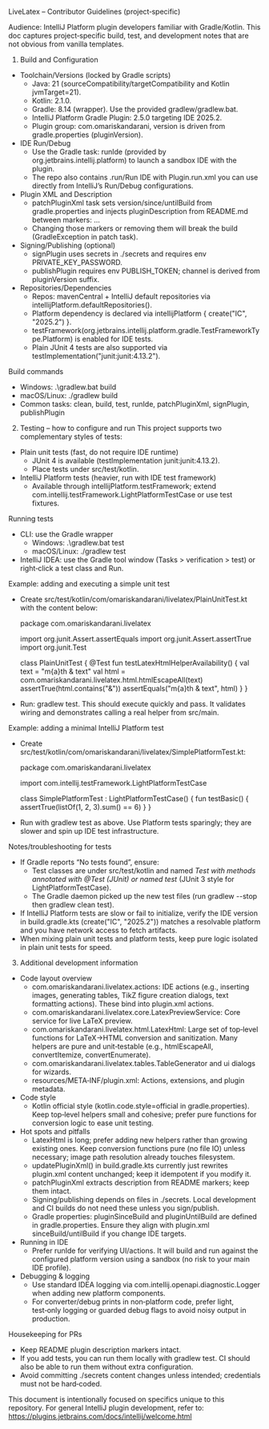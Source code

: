 LiveLatex – Contributor Guidelines (project‑specific)

Audience: IntelliJ Platform plugin developers familiar with Gradle/Kotlin. This doc captures project‑specific build, test, and development notes that are not obvious from vanilla templates.

1) Build and Configuration
- Toolchain/Versions (locked by Gradle scripts)
  - Java: 21 (sourceCompatibility/targetCompatibility and Kotlin jvmTarget=21).
  - Kotlin: 2.1.0.
  - Gradle: 8.14 (wrapper). Use the provided gradlew/gradlew.bat.
  - IntelliJ Platform Gradle Plugin: 2.5.0 targeting IDE 2025.2.
  - Plugin group: com.omariskandarani, version is driven from gradle.properties (pluginVersion).
- IDE Run/Debug
  - Use the Gradle task: runIde (provided by org.jetbrains.intellij.platform) to launch a sandbox IDE with the plugin.
  - The repo also contains .run/Run IDE with Plugin.run.xml you can use directly from IntelliJ’s Run/Debug configurations.
- Plugin XML and Description
  - patchPluginXml task sets version/since/untilBuild from gradle.properties and injects pluginDescription from README.md between markers:
    <!-- Plugin description --> ... <!-- Plugin description end -->
  - Changing those markers or removing them will break the build (GradleException in patch task).
- Signing/Publishing (optional)
  - signPlugin uses secrets in ./secrets and requires env PRIVATE_KEY_PASSWORD.
  - publishPlugin requires env PUBLISH_TOKEN; channel is derived from pluginVersion suffix.
- Repositories/Dependencies
  - Repos: mavenCentral + IntelliJ default repositories via intellijPlatform.defaultRepositories().
  - Platform dependency is declared via intellijPlatform { create("IC", "2025.2") }.
  - testFramework(org.jetbrains.intellij.platform.gradle.TestFrameworkType.Platform) is enabled for IDE tests.
  - Plain JUnit 4 tests are also supported via testImplementation("junit:junit:4.13.2").

Build commands
- Windows: .\gradlew.bat build
- macOS/Linux: ./gradlew build
- Common tasks: clean, build, test, runIde, patchPluginXml, signPlugin, publishPlugin

2) Testing – how to configure and run
This project supports two complementary styles of tests:
- Plain unit tests (fast, do not require IDE runtime)
  - JUnit 4 is available (testImplementation junit:junit:4.13.2).
  - Place tests under src/test/kotlin.
- IntelliJ Platform tests (heavier, run with IDE test framework)
  - Available through intellijPlatform.testFramework; extend com.intellij.testFramework.LightPlatformTestCase or use test fixtures.

Running tests
- CLI: use the Gradle wrapper
  - Windows: .\gradlew.bat test
  - macOS/Linux: ./gradlew test
- IntelliJ IDEA: use the Gradle tool window (Tasks > verification > test) or right‑click a test class and Run.

Example: adding and executing a simple unit test
- Create src/test/kotlin/com/omariskandarani/livelatex/PlainUnitTest.kt with the content below:
  
  package com.omariskandarani.livelatex
  
  import org.junit.Assert.assertEquals
  import org.junit.Assert.assertTrue
  import org.junit.Test
  
  class PlainUnitTest {
      @Test
      fun testLatexHtmlHelperAvailability() {
          val text = "m{a}th & text"
          val html = com.omariskandarani.livelatex.html.htmlEscapeAll(text)
          assertTrue(html.contains("&amp;"))
          assertEquals("m{a}th &amp; text", html)
      }
  }
  
- Run: gradlew test. This should execute quickly and pass. It validates wiring and demonstrates calling a real helper from src/main.

Example: adding a minimal IntelliJ Platform test
- Create src/test/kotlin/com/omariskandarani/livelatex/SimplePlatformTest.kt:
  
  package com.omariskandarani.livelatex
  
  import com.intellij.testFramework.LightPlatformTestCase
  
  class SimplePlatformTest : LightPlatformTestCase() {
      fun testBasic() {
          assertTrue(listOf(1, 2, 3).sum() == 6)
      }
  }
  
- Run with gradlew test as above. Use Platform tests sparingly; they are slower and spin up IDE test infrastructure.

Notes/troubleshooting for tests
- If Gradle reports “No tests found”, ensure:
  - Test classes are under src/test/kotlin and named *Test with methods annotated with @Test (JUnit) or named test* (JUnit 3 style for LightPlatformTestCase).
  - The Gradle daemon picked up the new test files (run gradlew --stop then gradlew clean test).
- If IntelliJ Platform tests are slow or fail to initialize, verify the IDE version in build.gradle.kts (create("IC", "2025.2")) matches a resolvable platform and you have network access to fetch artifacts.
- When mixing plain unit tests and platform tests, keep pure logic isolated in plain unit tests for speed.

3) Additional development information
- Code layout overview
  - com.omariskandarani.livelatex.actions: IDE actions (e.g., inserting images, generating tables, TikZ figure creation dialogs, text formatting actions). These bind into plugin.xml actions.
  - com.omariskandarani.livelatex.core.LatexPreviewService: Core service for live LaTeX preview.
  - com.omariskandarani.livelatex.html.LatexHtml: Large set of top‑level functions for LaTeX→HTML conversion and sanitization. Many helpers are pure and unit‑testable (e.g., htmlEscapeAll, convertItemize, convertEnumerate).
  - com.omariskandarani.livelatex.tables.TableGenerator and ui dialogs for wizards.
  - resources/META‑INF/plugin.xml: Actions, extensions, and plugin metadata.
- Code style
  - Kotlin official style (kotlin.code.style=official in gradle.properties). Keep top‑level helpers small and cohesive; prefer pure functions for conversion logic to ease unit testing.
- Hot spots and pitfalls
  - LatexHtml is long; prefer adding new helpers rather than growing existing ones. Keep conversion functions pure (no file IO) unless necessary; image path resolution already touches filesystem.
  - updatePluginXml() in build.gradle.kts currently just rewrites plugin.xml content unchanged; keep it idempotent if you modify it.
  - patchPluginXml extracts description from README markers; keep them intact.
  - Signing/publishing depends on files in ./secrets. Local development and CI builds do not need these unless you sign/publish.
  - Gradle properties: pluginSinceBuild and pluginUntilBuild are defined in gradle.properties. Ensure they align with plugin.xml sinceBuild/untilBuild if you change IDE targets.
- Running in IDE
  - Prefer runIde for verifying UI/actions. It will build and run against the configured platform version using a sandbox (no risk to your main IDE profile).
- Debugging & logging
  - Use standard IDEA logging via com.intellij.openapi.diagnostic.Logger when adding new platform components.
  - For converter/debug prints in non‑platform code, prefer light, test‑only logging or guarded debug flags to avoid noisy output in production.

Housekeeping for PRs
- Keep README plugin description markers intact.
- If you add tests, you can run them locally with gradlew test. CI should also be able to run them without extra configuration.
- Avoid committing ./secrets content changes unless intended; credentials must not be hard‑coded.

This document is intentionally focused on specifics unique to this repository. For general IntelliJ plugin development, refer to: https://plugins.jetbrains.com/docs/intellij/welcome.html